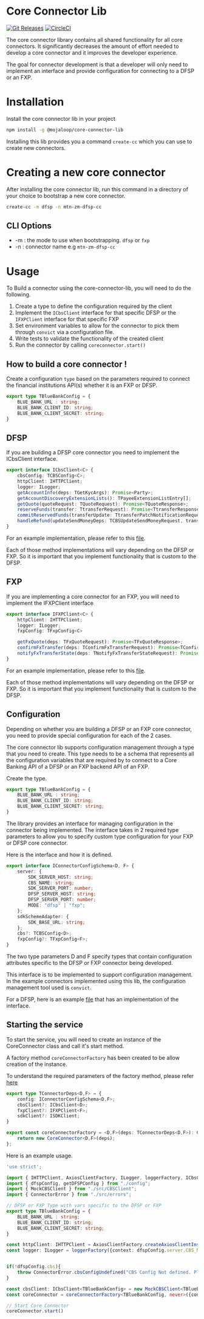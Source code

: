 # Core Connector Lib 
[![Git Releases](https://img.shields.io/github/release/mojaloop/ml-reference-connectors.svg?style=flat)](https://github.com/mojaloop/ml-reference-connectors/releases)
[![CircleCI](https://circleci.com/gh/mojaloop/ml-reference-connectors.svg?style=svg)](https://circleci.com/gh/mojaloop/ml-reference-connectors)

The core connector library contains all shared functionality for all core connectors. It significantly decreases the amount of effort needed to develop a core connector and it improves the developer experience.

The goal for connector development is that a developer will only need to implement an interface and provide configuration for connecting to a DFSP or an FXP.

# Installation
Install the core connector lib in your project

```bash
npm install -g @mojaloop/core-connector-lib
```
Installing this lib provides you a command `create-cc` which you can use to create new connectors. 

# Creating a new core connector
After installing the core connector lib, run this command in a directory of your choice to bootstrap a new core connector. 

```bash
create-cc -m dfsp -n mtn-zm-dfsp-cc
```
## CLI Options

- -m : the mode to use when bootstrapping. `dfsp` or `fxp`
- -n : connector name e.g `mtn-zm-dfsp-cc`

# Usage
To Build a connector using the core-connector-lib, you will need to do the following.
1. Create a type to define the configuration required by the client
2. Implement the `ICbsClient` interface for that specific DFSP or the `IFXPClient` interface for that specific FXP
3. Set environment variables to allow for the connector to pick them through `convict` via a configuration file.
4. Write tests to validate the functionality of the created client
5. Run the connector by calling `coreconnector.start()`

## How to build a core connector !

Create a configuration `type` based on the parameters required to connect the financial institutions API(s) whether it is an FXP or DFSP.

```typescript
export type TBlueBankConfig = {
    BLUE_BANK_URL : string;
    BLUE_BANK_CLIENT_ID: string;
    BLUE_BANK_CLIENT_SECRET: string;
}
```
## DFSP
If you are building a DFSP core connector you need to implement the ICbsClient interface.

```typescript
export interface ICbsClient<C> {
    cbsConfig: TCBSConfig<C>;
    httpClient: IHTTPClient;
    logger: ILogger;
    getAccountInfo(deps: TGetKycArgs): Promise<Party>;
    getAccountDiscoveryExtensionLists(): TPayeeExtensionListEntry[];
    getQuote(quoteRequest: TQuoteRequest): Promise<TQuoteResponse>;
    reserveFunds(transfer: TtransferRequest): Promise<TtransferResponse>;
    commitReservedFunds(transferUpdate: TtransferPatchNotificationRequest): Promise<void>;
    handleRefund(updateSendMoneyDeps: TCBSUpdateSendMoneyRequest, transferId: string): Promise<void>;
}
```
For an example implementation, please refer to this [file](./examples/abc-ug-dfsp-core-connector/src/CBSClient.ts).

Each of those method implementations will vary depending on the DFSP or FXP. So it is important that you implement functionality that is custom to the DFSP.

## FXP 
If you are implementing a core connector for an FXP, you will need to implement the IFXPClient interface

```typescript 
export interface IFXPClient<C> {
    httpClient: IHTTPClient;
    logger: ILogger;
    fxpConfig: TFxpConfig<C>

    getFxQuote(deps: TFxQuoteRequest): Promise<TFxQuoteResponse>;
    confirmFxTransfer(deps: TConfirmFxTransferRequest): Promise<TConfirmFxTransferResponse>;
    notifyFxTransferState(deps: TNotifyFxTransferStateRequest): Promise<TNotifyFxTransferStateResponse>;
}
```

For an example implementation, please refer to this [file](./examples/abc-ug-fxp-core-connector/src/FXPClient.ts).

Each of those method implementations will vary depending on the DFSP or FXP. So it is important that you implement functionality that is custom to the DFSP.

## Configuration
Depending on whether you are building a DFSP or an FXP core connector, you need to provide special configuration for each of the 2 cases. 

The core connector lib supports configuration management through a type that you need to create. This type needs to be a schema that represents all the configuration variables that are required by to connect to a Core Banking API of a DFSP or an FXP backend API of an FXP.

Create the type. 

```typescript
export type TBlueBankConfig = {
    BLUE_BANK_URL : string;
    BLUE_BANK_CLIENT_ID: string;
    BLUE_BANK_CLIENT_SECRET: string;
}
```

The library provides an interface for managing configuration in the connector being implemented. The interface takes in 2 required type parameters to allow you to specify custom type configuration for your FXP or DFSP core connector.

Here is the interface and how it is defined.
```typescript
export interface IConnectorConfigSchema<D, F> {
    server: {
        SDK_SERVER_HOST: string;
        CBS_NAME: string;
        SDK_SERVER_PORT: number;
        DFSP_SERVER_HOST: string;
        DFSP_SERVER_PORT: number;
        MODE: "dfsp" | "fxp";
    };
    sdkSchemeAdapter: {
        SDK_BASE_URL: string;
    };
    cbs?: TCBSConfig<D>;
    fxpConfig?: TFxpConfig<F>;
}
```

The two type parameters D and F specify types that contain configuration attributes specific to the DFSP or FXP connector being developed.

This interface is to be implemented to support configuration management. In the example connectors implemented using this lib, the configuration management tool used is `convict`.

For a DFSP, here is an example [file](./examples/abc-ug-dfsp-core-connector/config.ts) that has an implementation of the interface. 

## Starting the service
To start the service, you will need to create an instance of the CoreConnector class and call it's start method.

A factory method `coreConnectorFactory` has been created to be allow creation of the instance.

To understand the required parameters of the factory method, please refer [here](./src/CoreConnector.ts)

```typescript
export type TConnectorDeps<D,F> = {
    config: IConnectorConfigSchema<D,F>;
    cbsClient?: ICbsClient<D>;
    fxpClient?: IFXPClient<F>;
    sdkClient?: ISDKClient;
}

export const coreConnectorFactory = <D,F>(deps: TConnectorDeps<D,F>): CoreConnector<D,F> => {
    return new CoreConnector<D,F>(deps);
};
```

Here is an example usage.

```typescript
'use strict';

import { IHTTPClient, AxiosClientFactory, ILogger, loggerFactory, ICbsClient, coreConnectorFactory } from "@mojaloop/core-connector-lib";
import { dfspConfig, getDFSPConfig } from "./config";
import { MockCBSClient } from "./src/CBSClient";
import { ConnectorError } from "./src/errors";

// DFSP or FXP Type with vars specific to the DFSP or FXP
export type TBlueBankConfig = {
    BLUE_BANK_URL : string;
    BLUE_BANK_CLIENT_ID: string;
    BLUE_BANK_CLIENT_SECRET: string;
}

const httpClient: IHTTPClient = AxiosClientFactory.createAxiosClientInstance();
const logger: ILogger = loggerFactory({context: dfspConfig.server.CBS_NAME});


if(!dfspConfig.cbs){
    throw ConnectorError.cbsConfigUndefined("CBS Config Not defined. Please fix the configuration in config.ts","0",0);
}

const cbsClient: ICbsClient<TBlueBankConfig> = new MockCBSClient<TBlueBankConfig>(dfspConfig.cbs,httpClient,logger);
const coreConnector = coreConnectorFactory<TBlueBankConfig, never>({config: getDFSPConfig(),cbsClient: cbsClient});

// Start Core Connector
coreConnector.start()
```
